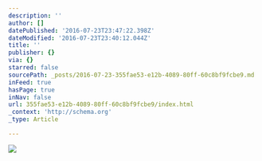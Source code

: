 ```yaml
---
description: ''
author: []
datePublished: '2016-07-23T23:47:22.398Z'
dateModified: '2016-07-23T23:40:12.044Z'
title: ''
publisher: {}
via: {}
starred: false
sourcePath: _posts/2016-07-23-355fae53-e12b-4089-80ff-60c8bf9fcbe9.md
inFeed: true
hasPage: true
inNav: false
url: 355fae53-e12b-4089-80ff-60c8bf9fcbe9/index.html
_context: 'http://schema.org'
_type: Article

---
```

![](https://the-grid-user-content.s3-us-west-2.amazonaws.com/26d4baf9-e300-4be7-80b4-cc4864676bed.jpg)